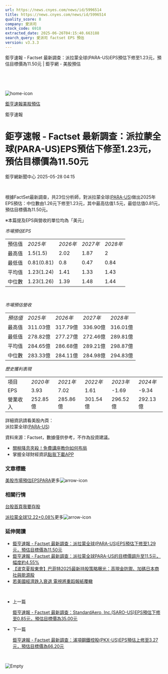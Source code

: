 ```yaml
---
url: https://news.cnyes.com/news/id/5996514
title: https://news.cnyes.com/news/id/5996514
quality_score: 8
company: 愛派司
stock_code: 6918
extracted_date: 2025-06-26T04:15:40.663188
search_query: 愛派司 factset EPS 預估
version: v3.3.3
---
```


鉅亨速報 - Factset 最新調查：派拉蒙全球(PARA-US)EPS預估下修至1.23元，預估目標價為11.50元 | 鉅亨網 - 美股預估

‌

‌

![home-icon](/assets/icons/breadCrumb/symbol-icon-home.svg)

[鉅亨速報](/news/cat/anue_live)[美股預估](/news/cat/us_forecast)

鉅亨速報

# 鉅亨速報 - Factset 最新調查：派拉蒙全球(PARA-US)EPS預估下修至1.23元，預估目標價為11.50元

鉅亨網新聞中心 2025-05-28 04:15

‌

根據FactSet最新調查，共23位分析師，對派拉蒙全球([PARA-US](https://invest.cnyes.com/usstock/detail/PARA))做出2025年EPS預估：中位數由1.26元下修至1.23元，其中最高估值1.5元，最低估值0.81元，預估目標價為11.50元。

※本篇提及EPS與營收的單位均為「美元」

*市場預估EPS*

|  |  |  |  |  |
| --- | --- | --- | --- | --- |
| 預估值 | *2025年* | *2026年* | *2027年* | *2028年* |
| 最高值 | 1.5(1.5) | 2.02 | 1.87 | 2 |
| 最低值 | 0.81(0.81) | 0.8 | 0.47 | 0.84 |
| 平均值 | 1.23(1.24) | 1.41 | 1.33 | 1.43 |
| 中位數 | 1.23(1.26) | 1.39 | 1.48 | 1.44 |

‌

*市場預估營收*

|  |  |  |  |  |
| --- | --- | --- | --- | --- |
| *預估值* | *2025年* | *2026年* | *2027年* | *2028年* |
| 最高值 | 311.03億 | 317.79億 | 336.90億 | 316.01億 |
| 最低值 | 278.82億 | 277.27億 | 272.46億 | 289.81億 |
| 平均值 | 284.65億 | 286.68億 | 289.21億 | 298.87億 |
| 中位數 | 283.33億 | 284.11億 | 284.98億 | 294.83億 |

*歷史獲利表現*

|  |  |  |  |  |  |
| --- | --- | --- | --- | --- | --- |
| 項目 | *2020年* | *2021年* | *2022年* | *2023年* | *2024年* |
| EPS | 3.93 | 7.02 | 1.61 | -1.69 | -9.34 |
| 營業收入 | 252.85億 | 285.86億 | 301.54億 | 296.52億 | 292.13億 |

詳細資訊請看美股內頁：  
派拉蒙全球([PARA-US](https://invest.cnyes.com/usstock/detail/PARA))

資料來源：Factset，數據僅供參考，不作為投資建議。

* [關稅降息夾殺！免費講座教你如何布局](https://events.cnyes.com/rsc2025H2-35584?utm_source=anue&utm_medium=usstocks_end)
* 掌握全球財經資訊[點我下載APP](http://www.cnyes.com/app/?utm_source=mweb&utm_medium=HamMenuBanner&utm_campaign=fixed&utm_content=entr)

### 文章標籤

[美股](https://news.cnyes.com/tag/美股 "美股")[市場預估](https://news.cnyes.com/tag/市場預估 "市場預估")[EPS](https://news.cnyes.com/tag/EPS "EPS")[PARA](https://news.cnyes.com/tag/PARA "PARA")更多![arrow-icon](/assets/icons/arrows/arrow-down.svg)

### 相關行情

[台股首頁](https://www.cnyes.com/twstock)[我要存股](https://supr.link/8OHaU)

[派拉蒙全球12.22+0.08%](https://invest.cnyes.com/usstock/detail/PARA)更多![arrow-icon](/assets/icons/arrows/arrow-down.svg)

### 延伸閱讀

* [鉅亨速報 - Factset 最新調查：派拉蒙全球(PARA-US)EPS預估下修至1.29元，預估目標價為11.50元](/news/id/5972250)
* [鉅亨速報 - Factset 最新調查：派拉蒙全球PARA-US的目標價調升至11.5元，幅度約4.55%](/news/id/5972222)
* [【波克夏股東會】巴菲特2025最新持股策略曝光：高現金防禦、加碼日本商社與能源股](/news/id/5959718)
* [若美國經濟跌入衰退 電視將重蹈報紙覆轍](/news/id/5941606)

‌

* 上一篇

  [鉅亨速報 - Factset 最新調查：StandardAero, Inc.(SARO-US)EPS預估下修至0.85元，預估目標價為35.00元](/news/id/5998442)
* 下一篇

  [鉅亨速報 - Factset 最新調查：浦項鋼鐵控股(PKX-US)EPS預估上修至3.27元，預估目標價為66.20元](/news/id/5996462)

‌

![Empty](/assets/icons/skeleton/empty-image.svg)

‌